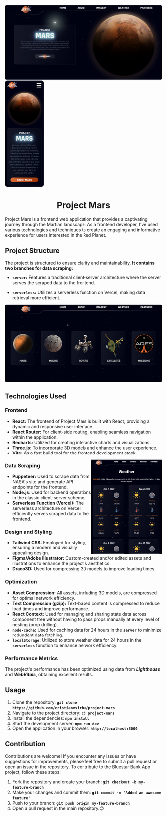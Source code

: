 
<img 
src="./readme_assets/home_pc.webp" 
alt="Project Mars"
width="725">
<img 
src="./readme_assets/home_mobile.webp" 
alt="Project Mars"
width="124">


<h1 align="center">Project Mars</h1>
<p align="left">Project Mars is a frontend web application that provides a captivating journey through the Martian landscape. As a frontend developer, I've used various technologies and techniques to create an engaging and informative experience for users interested in the Red Planet.</p>

<h2>Project Structure</h2>
The project is structured to ensure clarity and maintainability. <b>It contains two branches for data scraping:</b>

- **`server`:**
 Features a traditional client-server architecture where the server serves the scraped data to the frontend.

- **`serverless`:**
Utilizes a serverless function on Vercel, making data retrieval more efficient.

<img 
src="./readme_assets/about_pc.webp" 
alt="Project Mars">

<h2>Technologies Used</h2>

<h3>Frontend</h3>

- **React:** The frontend of Project Mars is built with React, providing a dynamic and responsive user interface.
- **React Router:** For client-side routing, enabling seamless navigation within the application.
- **Recharts:** Utilized for creating interactive charts and visualizations.
- **Three.js:** To incorporate 3D models and enhance the user experience.
- **Vite:** As a fast build tool for the frontend development stack.
  
<img 
src="./readme_assets/weather.gif" 
alt="Project Mars" 
width="45%"
align="right">

<h3>Data Scraping</h3>

- **Puppeteer:** Used to scrape data from NASA's site and generate API endpoints for the frontend.
- **Node.js**: Used for backend operations in the classic client-server scheme.
- **Serverless Function (Vercel):** The serverless architecture on Vercel efficiently serves scraped data to the frontend.

<h3>Design and Styling</h3>

- **Tailwind CSS:** Employed for styling, ensuring a modern and visually appealing design.
- **Figma/Adobe Illustrator:** Custom-created and/or edited assets and illustrations to enhance the project's aesthetics.
- **Draco3D:** Used for compressing 3D models to improve loading times.

<h3>Optimization</h3>

- **Asset Compression:** All assets, including 3D models, are compressed for optimal network efficiency.
- **Text Compression (gzip):** Text-based content is compressed to reduce load times and improve performance.
- **React Context:** Used for managing and sharing state data across component tree without having to pass props manually at every level of nesting (prop drilling).
- **`node-cache`:**  Used for caching data for 24 hours in the  **`server`** to minimize redundant data fetching.
- **`localStorage`:** Utilized to store weather data for 24 hours in the **`serverless`** function to enhance network efficiency.

<h3>Performance Metrics</h3>
The project's performance has been optimized using data from <b><i>Lighthouse</i></b> and <b><i>WebVitals</i></b>, obtaining excellent results.

<h2>Usage</h2>

1. Clone the repository:<b> `git clone https://github.com/cristianvsirbu/project-mars`</b>
2. Navigate to the project directory:<b> `cd project-mars`</b>
3. Install the dependencies:<b> `npm install`</b>
4. Start the development server:<b> `npm run dev`</b>
5. Open the application in your browser:<b> `http://localhost:3000`</b>

<h2>Contribution</h2>

Contributions are welcome! If you encounter any issues or have suggestions for improvements, please feel free to submit a pull request or open an issue in the repository. To contribute to the Bluestar Bank App project, follow these steps:

1. Fork the repository and create your branch:<b> `git checkout -b my-feature-branch`</b>
2. Make your changes and commit them:<b> `git commit -m 'Added an awesome feature'`</b>
3. Push to your branch:<b> `git push origin my-feature-branch`</b>
4. Open a pull request in the main repository.😊
